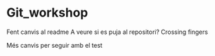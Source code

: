 # Git_workshop
Fent canvis al readme
A veure si es puja al repositori?
Crossing fingers

Més canvis per seguir amb el test